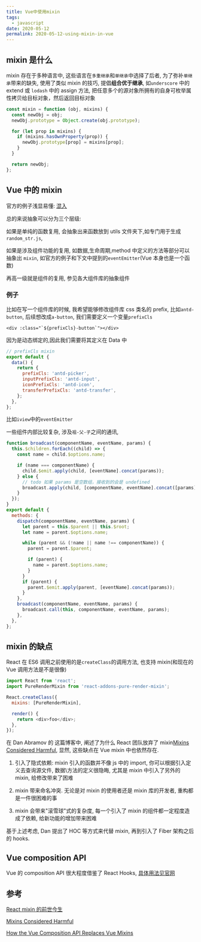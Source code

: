 ```yaml
---
title: Vue中使用mixin
tags:
  - javascript
date: 2020-05-12
permalink: 2020-05-12-using-mixin-in-vue
---
```


## mixin 是什么

mixin 存在于多种语言中, 这些语言在`多重继承`和`单继承`中选择了后者, 为了弥补`单继承`带来的缺失, 使用了类似 mixin 的技巧, 提倡**组合优于继承**, 如`underscore` 中的 extend 或 `lodash` 中的 assign 方法, 把任意多个的源对象所拥有的自身可枚举属性拷贝给目标对象，然后返回目标对象

```js
const mixin = function (obj, mixins) {
  const newObj = obj;
  newObj.prototype = Object.create(obj.prototype);

  for (let prop in mixins) {
    if (mixins.hasOwnProperty(prop)) {
      newObj.prototype[prop] = mixins[prop];
    }
  }

  return newObj;
};
```

## Vue 中的 mixin

官方的例子浅显易懂: [混入](https://cn.vuejs.org/v2/guide/mixins.html)

总的来说抽象可以分为三个层级:

如果是单纯的函数复用, 会抽象出来函数放到 utils 文件夹下,如专门用于生成`random_str.js`,

如果是涉及组件功能的复用, 如数据,生命周期,method 中定义的方法等部分可以抽象出 `mixin`, 如官方的例子和下文中提到的`eventEmitter`(Vue 本身也是一个函数)

再高一级就是组件的复用, 参见各大组件库的抽象组件

### 例子

比如在写一个组件库的时候, 我希望能够修改组件库 css 类名的 prefix, 比如`antd-button`, 后续想改成`a-button`, 我们需要定义一个变量`prefixCls`

```vue
<div :class="`${prefixCls}-button`"></div>
```

因为是动态绑定的,因此我们需要将其定义在 Data 中

```js
// prefixCls mixin
export default {
  data() {
    return {
      prefixCls: 'antd-picker',
      inputPrefixCls: 'antd-input',
      iconPrefixCls: 'antd-icon',
      transferPrefixCls: 'antd-transfer',
    };
  },
};
```

比如`iview`中的`eventEmitter`

一些组件内部比较复杂, 涉及`祖-父-子`之间的通讯,

```js
function broadcast(componentName, eventName, params) {
  this.$children.forEach((child) => {
    const name = child.$options.name;

    if (name === componentName) {
      child.$emit.apply(child, [eventName].concat(params));
    } else {
      // todo 如果 params 是空数组，接收到的会是 undefined
      broadcast.apply(child, [componentName, eventName].concat([params]));
    }
  });
}
export default {
  methods: {
    dispatch(componentName, eventName, params) {
      let parent = this.$parent || this.$root;
      let name = parent.$options.name;

      while (parent && (!name || name !== componentName)) {
        parent = parent.$parent;

        if (parent) {
          name = parent.$options.name;
        }
      }
      if (parent) {
        parent.$emit.apply(parent, [eventName].concat(params));
      }
    },
    broadcast(componentName, eventName, params) {
      broadcast.call(this, componentName, eventName, params);
    },
  },
};
```

## mixin 的缺点

React 在 ES6 调用之前使用的是`createClass`的调用方法, 也支持 mixin(和现在的 Vue 调用方法是不是很像)

```js
import React from 'react';
import PureRenderMixin from 'react-addons-pure-render-mixin';

React.createClass({
  mixins: [PureRenderMixin],

  render() {
    return <div>foo</div>;
  },
});
```

在 Dan Abramov 的 这篇博客中, 阐述了为什么 React 团队放弃了 mixin[Mixins Considered Harmful](https://zh-hans.reactjs.org/blog/2016/07/13/mixins-considered-harmful.html), 显然, 这些缺点在 Vue mixin 中也依然存在.

1. 引入了隐式依赖: mixin 引入的函数并不像 js 中的 import, 你可以根据引入定义去查询源文件, 数据\方法的定义很隐晦, 尤其是 mixin 中引入了另外的 mixin, 给修改带来了困难

2. mixin 带来命名冲突. 无论是对 mixin 的使用者还是 mixin 库的开发者, 重构都是一件很困难的事

3. mixin 会带来"滚雪球"式的复杂度, 每一个引入了 mixin 的组件都一定程度造成了依赖, 给新功能的增加带来困难

基于上述考虑, Dan 提出了 HOC 等方式来代替 mixin, 再到引入了 Fiber 架构之后的 hooks.

## Vue composition API

Vue 的 composition API 很大程度借鉴了 React Hooks, [具体用法见官网](https://composition-api.vuejs.org/#basic-example)

## 参考

[React mixin 的前世今生](https://www.w3ctech.com/topic/1599)

[Mixins Considered Harmful](https://zh-hans.reactjs.org/blog/2016/07/13/mixins-considered-harmful.html)

[How the Vue Composition API Replaces Vue Mixins](https://css-tricks.com/how-the-vue-composition-api-replaces-vue-mixins/)

